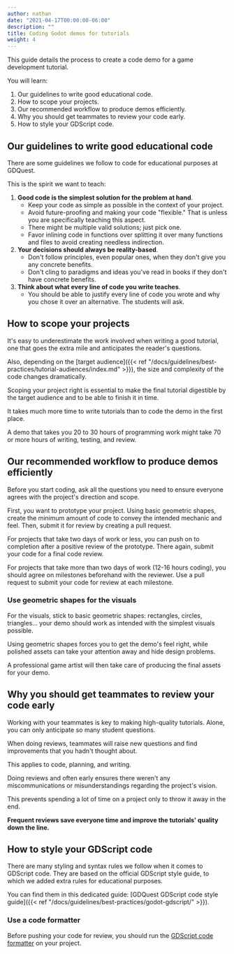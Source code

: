 ```yaml
---
author: nathan
date: "2021-04-17T00:00:00-06:00"
description: ""
title: Coding Godot demos for tutorials
weight: 4
---
```


This guide details the process to create a code demo for a game development tutorial.

You will learn:

1. Our guidelines to write good educational code.
1. How to scope your projects.
1. Our recommended workflow to produce demos efficiently.
1. Why you should get teammates to review your code early.
1. How to style your GDScript code.

## Our guidelines to write good educational code

There are some guidelines we follow to code for educational purposes at GDQuest.

This is the spirit we want to teach:

1. **Good code is the simplest solution for the problem at hand**.
   - Keep your code as simple as possible in the context of your project.
   - Avoid future-proofing and making your code "flexible." That is unless you are specifically teaching this aspect.
   - There might be multiple valid solutions; just pick one.
   - Favor inlining code in functions over splitting it over many functions and files to avoid creating needless indirection.
1. **Your decisions should always be reality-based**.
   - Don't follow principles, even popular ones, when they don't give you any concrete benefits.
   - Don't cling to paradigms and ideas you've read in books if they don't have concrete benefits.
1. **Think about what every line of code you write teaches**.
   - You should be able to justify every line of code you wrote and why you chose it over an alternative. The students will ask.

## How to scope your projects

It's easy to underestimate the work involved when writing a good tutorial, one that goes the extra mile and anticipates the reader's questions.

Also, depending on the [target audience]({{< ref "/docs/guidelines/best-practices/tutorial-audiences/index.md" >}}), the size and complexity of the code changes dramatically.

Scoping your project right is essential to make the final tutorial digestible by the target audience and to be able to finish it in time.

It takes much more time to write tutorials than to code the demo in the first place.

A demo that takes you 20 to 30 hours of programming work might take 70 or more hours of writing, testing, and review.

## Our recommended workflow to produce demos efficiently

Before you start coding, ask all the questions you need to ensure everyone agrees with the project's direction and scope.

First, you want to prototype your project. Using basic geometric shapes, create the minimum amount of code to convey the intended mechanic and feel. Then, submit it for review by creating a pull request.

For projects that take two days of work or less, you can push on to completion after a positive review of the prototype. There again, submit your code for a final code review.

For projects that take more than two days of work (12-16 hours coding), you should agree on milestones beforehand with the reviewer. Use a pull request to submit your code for review at each milestone.

### Use geometric shapes for the visuals

For the visuals, stick to basic geometric shapes: rectangles, circles, triangles... your demo should work as intended with the simplest visuals possible.

Using geometric shapes forces you to get the demo's feel right, while polished assets can take your attention away and hide design problems.

A professional game artist will then take care of producing the final assets for your demo.

## Why you should get teammates to review your code early

Working with your teammates is key to making high-quality tutorials. Alone, you can only anticipate so many student questions.

When doing reviews, teammates will raise new questions and find improvements that you hadn't thought about.

This applies to code, planning, and writing.

Doing reviews and often early ensures there weren't any miscommunications or misunderstandings regarding the project's vision.

This prevents spending a lot of time on a project only to throw it away in the end.

**Frequent reviews save everyone time and improve the tutorials' quality down the line.**

## How to style your GDScript code

There are many styling and syntax rules we follow when it comes to GDScript code. They are based on the official GDScript style guide, to which we added extra rules for educational purposes.

You can find them in this dedicated guide: [GDQuest GDScript code style guide]({{< ref "/docs/guidelines/best-practices/godot-gdscript/" >}}).

### Use a code formatter

Before pushing your code for review, you should run the [GDScript code formatter](https://github.com/Scony/godot-gdscript-toolkit) on your project.
